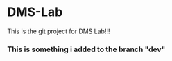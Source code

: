 # DMS-Lab

This is the git project for DMS Lab!!!

### This is something i added to the branch "dev"



